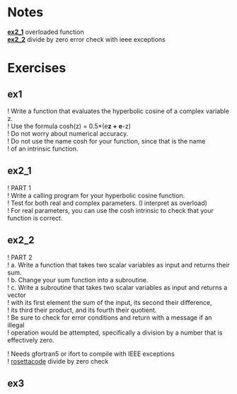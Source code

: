 # Notes

**[ex2_1](./Exercise2/Part1/ex2_1.f90)** overloaded function      
**[ex2_2](./Exercise2/Part2/ex2_2.f90)** divide by zero error check with ieee exceptions

# Exercises

## ex1

! Write a function that evaluates the hyperbolic cosine of a complex variable z.       
! Use the formula cosh(z) = 0.5*(e**z + e**-z)      
! Do not worry about numerical accuracy.      
! Do not use the name cosh for your function, since that is the name      
! of an intrinsic function.    

## ex2_1

! PART 1      
! Write a calling program for your hyperbolic cosine function.     
! Test for both real and complex parameters. (I interpret as overload)      
! For real parameters, you can use the cosh intrinsic to check that your function is correct.     

## ex2_2

! PART 2     
!   a. Write a function that takes two scalar variables as input and returns their sum.      
!   b. Change your sum function into a subroutine.    
!   c. Write a subroutine that takes two scalar variables as input and returns a vector    
!      with its first element the sum of the input, its second their difference,     
!      its third their product, and its fourth their quotient.    
!      Be sure to check for error conditions and return with a message if an illegal    
!      operation would be attempted, specifically a division by a number that is effectively zero.    

! Needs gfortran5 or ifort to compile with IEEE exceptions      
! [rosettacode](https://rosettacode.org/wiki/Detect_division_by_zero#Fortran) divide by zero check  

## ex3

